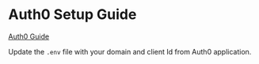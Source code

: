 # Auth0 Setup Guide

[Auth0 Guide](https://auth0.com/docs/quickstart/spa/react/01-login)

Update the ```.env``` file with your domain and client Id from Auth0 application.

